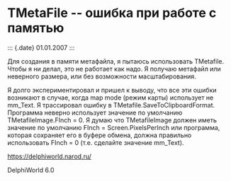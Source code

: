 TMetaFile -- ошибка при работе с памятью
========================================

::: {.date}
01.01.2007
:::

Для создания в памяти метафайла, я пытаюсь использовать TMetafile. Чтобы
я ни делал, это не работает как надо. Я получаю метафайл или неверного
размера, или без возможности масштабирования.

Я долго экспериментировал и пришел к выводу, что все эти ошибки
возникают в случае, когда map mode (режим карты) использует не mm\_Text.
Я трассировал ошибку в TMetafile.SaveToClipboardFormat. Программа
неверно использует значение по умолчанию TMetafileImage.FInch = 0. Я
думаю что TMetafileImage должен иметь значение по умолчанию FInch =
Screen.PixelsPerInch или программа, которая сохраняет его в буфере
обмена, должна правильно использовать FInch = 0 (т.е. сделайте значение
mm\_Text).

<https://delphiworld.narod.ru/>

DelphiWorld 6.0
